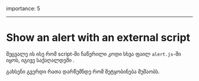 importance: 5

---

# Show an alert with an external script

შეცვალე ის ისე რომ script-ში ჩაწერილი კოდი სხვა ფაილ `alert.js`-ში იყოს, იგივე საქაღალდეში .

გახსენი გვერდი რათა დარწუმნდე რომ შეტყობინება მუშაობს.
